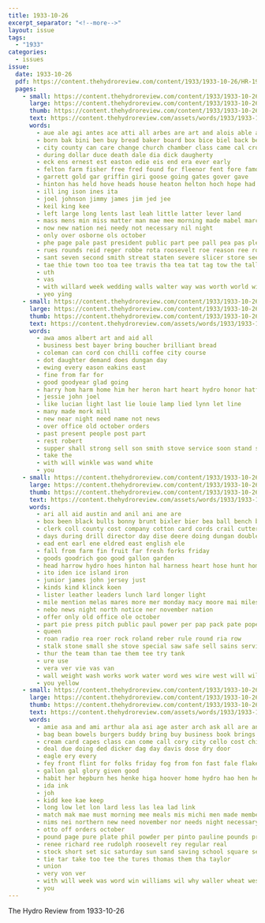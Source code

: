 ```yaml
---
title: 1933-10-26
excerpt_separator: "<!--more-->"
layout: issue
tags:
  - "1933"
categories:
  - issues
issue:
  date: 1933-10-26
  pdf: https://content.thehydroreview.com/content/1933/1933-10-26/HR-1933-10-26.pdf
  pages:
    - small: https://content.thehydroreview.com/content/1933/1933-10-26/small/HR-1933-10-26-01.jpg
      large: https://content.thehydroreview.com/content/1933/1933-10-26/large/HR-1933-10-26-01.jpg
      thumb: https://content.thehydroreview.com/content/1933/1933-10-26/thumbnails/HR-1933-10-26-01.jpg
      text: https://content.thehydroreview.com/assets/words/1933/1933-10-26/HR-1933-10-26-01.txt
      words:
        - aue ale agi antes ace atti all arbes are art and alois able ard agate
        - born bak bini ben buy bread baker board box bice biel back best boc bio bouc barber blaine been
        - city county can care change church chamber class came cal cross carruth cartwright
        - during dollar duce death dale dia dick daugherty
        - eck ens ernest est easton edie eis end era ever early
        - felton farm fisher free fred found for fleenor fent fore famous from
        - garrett gold gar griffin giri goose going gates gover gave
        - hinton has held hove heads house heaton helton hoch hope had her hydro hearty hut home hensler heron
        - ill ing ison ines ita
        - joel johnson jimmy james jim jed jee
        - keil king kee
        - left large long lents last leah little latter lever land
        - mass mens min miss matter man mae mee morning made mabel march mobly market may meal melean
        - now new nation nei needy not necessary nil night
        - only over osborne ols october
        - phe page pale past president public part pee pall pea pas plenty paca pele
        - rues rounds reid reger robbe rota roosevelt roe reason ree roy ries ray rent rock
        - sant seven second smith streat staten severe slicer store seen seek sear scott show son story ship state sale sund sult sunday
        - tae thie town too toa tee travis tha tea tat tag tow the tall thoe till tary
        - uth
        - vas
        - with willard week wedding walls walter way was worth world witt wild wells went will white
        - yeo ying
    - small: https://content.thehydroreview.com/content/1933/1933-10-26/small/HR-1933-10-26-02.jpg
      large: https://content.thehydroreview.com/content/1933/1933-10-26/large/HR-1933-10-26-02.jpg
      thumb: https://content.thehydroreview.com/content/1933/1933-10-26/thumbnails/HR-1933-10-26-02.jpg
      text: https://content.thehydroreview.com/assets/words/1933/1933-10-26/HR-1933-10-26-02.txt
      words:
        - awa amos albert art and aid all
        - business best bayer bring boucher brilliant bread
        - coleman can cord con chilli coffee city course
        - dot daughter demand does dungan day
        - ewing every eason eakins east
        - fine from far for
        - good goodyear glad going
        - harry hom harm home him her heron hart heart hydro honor hatfield hamilton
        - jessie john joel
        - like lucian light last lie louie lamp lied lynn let line
        - many made mork mill
        - new near night need name not news
        - over office old october orders
        - past present people post part
        - rest robert
        - supper shall strong sell son smith stove service soon stand special store sar
        - take the
        - with will winkle was wand white
        - you
    - small: https://content.thehydroreview.com/content/1933/1933-10-26/small/HR-1933-10-26-03.jpg
      large: https://content.thehydroreview.com/content/1933/1933-10-26/large/HR-1933-10-26-03.jpg
      thumb: https://content.thehydroreview.com/content/1933/1933-10-26/thumbnails/HR-1933-10-26-03.jpg
      text: https://content.thehydroreview.com/assets/words/1933/1933-10-26/HR-1933-10-26-03.txt
      words:
        - ari all aid austin and anil ani ane are
        - box been black bulls bonny brunt bixler bier bea ball bench beiler bill big bank bales
        - clerk coll county cost company cotton card cords crail cutter chet come custer can colt charles
        - days during drill director day dise deere doing dungan double death
        - ead ent earl ene eldred east english ele
        - fall from farm fin fruit far fresh forks friday
        - goods goodrich goo good gallon garden
        - head harrow hydro hoes hinton hal harness heart hose hunt homes
        - ito iden ice island iron
        - junior james john jersey just
        - kinds kind klinck koen
        - lister leather leaders lunch lard longer light
        - mile mention melas mares more mer monday macy moore mai miles mak marvin mon mare
        - nebo news night north notice ner november nation
        - offer only old office ole october
        - part pie press pitch public paul power per pap pack pate pope plows
        - queen
        - roan radio rea roer rock roland reber rule round ria row
        - stalk stone small she stove special saw safe sell sains service south sih shoats sop sow sol son soon spies scott sale shorter saturday sorrel saas six start summer style
        - thur the team than tae them tee try tank
        - ure use
        - vera ver vie vas van
        - wall weight wash works work water word wes wire west will williams weatherford wheat with wells winter
        - you yellow
    - small: https://content.thehydroreview.com/content/1933/1933-10-26/small/HR-1933-10-26-04.jpg
      large: https://content.thehydroreview.com/content/1933/1933-10-26/large/HR-1933-10-26-04.jpg
      thumb: https://content.thehydroreview.com/content/1933/1933-10-26/thumbnails/HR-1933-10-26-04.jpg
      text: https://content.thehydroreview.com/assets/words/1933/1933-10-26/HR-1933-10-26-04.txt
      words:
        - amie asa and ami arthur ala asi age aster arch ask all are anchor
        - bag bean bowels burgers buddy bring buy business book brings baie bie blan beans better begin
        - cream card capes class can come call cory city cello cost chilli cecil carton
        - deal due doing ded dicker dag day davis dose dry door
        - eagle ery every
        - fey front flint for folks friday fog from fon fast fale flake first fail fost fairbanks
        - gallon gal glory given good
        - habit her hepburn hes henke higa hoover home hydro hao hen hei
        - ida ink
        - joh
        - kidd kee kae keep
        - long low let lon lard less las lea lad link
        - match mak mae must morning mee meals mis michi men made members murray money may merle
        - nims nei northern new need november nor needs night necessary nice now not nee nina notice nove nowe non
        - otto off orders october
        - pound page pure plate phil powder per pinto pauline pounds prow pie peoples pitzer pec pillows pot perfect pay price pleasant pork peer people
        - renee richard ree rudolph roosevelt rey regular real
        - stock short set sic saturday sun sand saving school square selling seco salt scale sey sot suit study sally sor sat special ser surprise sly store standard sen sugar stang
        - tie tar take too tee the tures thomas them tha taylor
        - union
        - very von ver
        - with will week was word win williams wil why waller wheat wes war went white
        - you
---
```


The Hydro Review from 1933-10-26

<!--more-->

